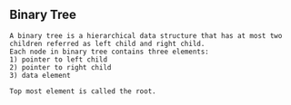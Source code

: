 ## Binary Tree

	A binary tree is a hierarchical data structure that has at most two children referred as left child and right child.
	Each node in binary tree contains three elements:
	1) pointer to left child
	2) pointer to right child
	3) data element
	
	Top most element is called the root.
	